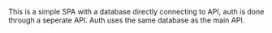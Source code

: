 This is a simple SPA with a database directly connecting to API, auth is done through a seperate API.
Auth uses the same database as the main API.
